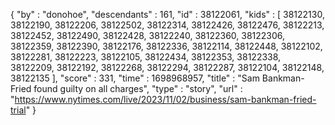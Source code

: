 {
  "by" : "donohoe",
  "descendants" : 161,
  "id" : 38122061,
  "kids" : [ 38122130, 38122190, 38122206, 38122502, 38122314, 38122426, 38122476, 38122213, 38122452, 38122490, 38122428, 38122240, 38122360, 38122306, 38122359, 38122390, 38122176, 38122336, 38122114, 38122448, 38122102, 38122281, 38122223, 38122105, 38122434, 38122353, 38122338, 38122209, 38122192, 38122268, 38122294, 38122287, 38122104, 38122148, 38122135 ],
  "score" : 331,
  "time" : 1698968957,
  "title" : "Sam Bankman-Fried found guilty on all charges",
  "type" : "story",
  "url" : "https://www.nytimes.com/live/2023/11/02/business/sam-bankman-fried-trial"
}
